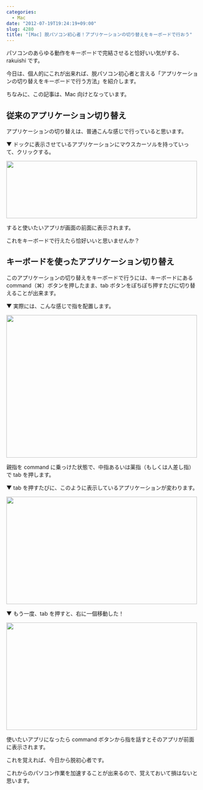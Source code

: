 ```yaml
---
categories:
  - Mac
date: "2012-07-19T19:24:19+09:00"
slug: 4280
title: "[Mac] 脱パソコン初心者！アプリケーションの切り替えをキーボードで行おう"
---
```


パソコンのあらゆる動作をキーボードで完結させると恰好いい気がする、rakuishi です。

今日は、個人的にこれが出来れば、脱パソコン初心者と言える「アプリケーションの切り替えをキーボードで行う方法」を紹介します。

ちなみに、この記事は、Mac 向けとなっています。

## 従来のアプリケーション切り替え

アプリケーションの切り替えは、普通こんな感じで行っていると思います。

▼ ドックに表示させているアプリケーションにマウスカーソルを持っていって、クリックする。

<img alt="" src="/images/2012/07/4280_1.png" width="500" height="150">

すると使いたいアプリが画面の前面に表示されます。

これをキーボードで行えたら恰好いいと思いませんか？

## キーボードを使ったアプリケーション切り替え

このアプリケーションの切り替えをキーボードで行うには、キーボードにある command（⌘）ボタンを押したまま、tab ボタンをぽちぽち押すたびに切り替えることが出来ます。

▼ 実際には、こんな感じで指を配置します。

<img alt="" src="/images/2012/07/4280_2.png" width="500" height="373">

親指を command に乗っけた状態で、中指あるいは薬指（もしくは人差し指）で tab を押します。

▼ tab を押すたびに、このように表示しているアプリケーションが変わります。

<img alt="" src="/images/2012/07/4280_3.png" width="500" height="281">

▼ もう一度、tab を押すと、右に一個移動した！

<img alt="" src="/images/2012/07/4280_4.png" width="500" height="281">

使いたいアプリになったら command ボタンから指を話すとそのアプリが前面に表示されます。

これを覚えれば、今日から脱初心者です。

これからのパソコン作業を加速することが出来るので、覚えておいて損はないと思います。
